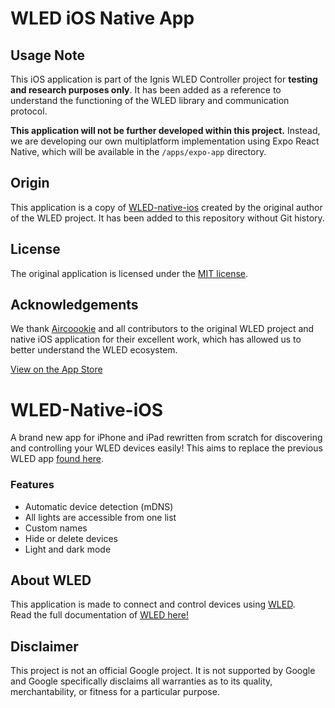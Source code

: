 # WLED iOS Native App

## Usage Note

This iOS application is part of the Ignis WLED Controller project for **testing and research purposes only**. It has been added as a reference to understand the functioning of the WLED library and communication protocol.

**This application will not be further developed within this project.** Instead, we are developing our own multiplatform implementation using Expo React Native, which will be available in the `/apps/expo-app` directory.

## Origin

This application is a copy of [WLED-native-ios](https://github.com/Aircoookie/WLED-native-ios) created by the original author of the WLED project. It has been added to this repository without Git history.

## License

The original application is licensed under the [MIT license](https://github.com/Aircoookie/WLED-native-ios/blob/master/LICENSE).

## Acknowledgements

We thank [Aircoookie](https://github.com/Aircoookie) and all contributors to the original WLED project and native iOS application for their excellent work, which has allowed us to better understand the WLED ecosystem.

[View on the App Store](https://apps.apple.com/us/app/wled-native/id6446207239)

# WLED-Native-iOS
A brand new app for iPhone and iPad rewritten from scratch for discovering and controlling your WLED devices easily!
This aims to replace the previous WLED app [found here](https://github.com/Aircoookie/WLED-App).

### Features
- Automatic device detection (mDNS)
- All lights are accessible from one list
- Custom names
- Hide or delete devices
- Light and dark mode

## About WLED

This application is made to connect and control devices using [WLED](https://github.com/Aircoookie/WLED).  
Read the full documentation of [WLED here!](https://kno.wled.ge/)

## Disclaimer

This project is not an official Google project. It is not supported by
Google and Google specifically disclaims all warranties as to its quality,
merchantability, or fitness for a particular purpose.

